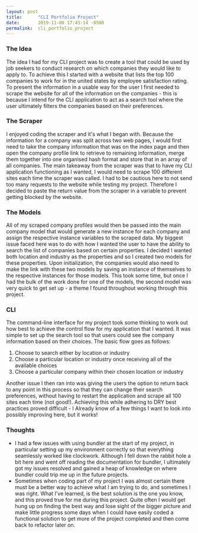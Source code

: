 ```yaml
---
layout: post
title:      "CLI Portfolio Project"
date:       2019-11-08 17:43:14 -0500
permalink:  cli_portfolio_project
---
```


### The Idea
The idea I had for my CLI project was to create a tool that could be used by job seekers to conduct research on which companies they would like to apply to. To achieve this I started with a website that lists the top 100 companies to work for in the united states by employee satisfaction rating. To present the information in a usable way for the user I first needed to scrape the website for all of the information on the companies - this is because I intend for the CLI application to act as a search tool where the user ultimately filters the companies based on their preferences.

### The Scraper
I enjoyed coding the scraper and it's what I began with. Because the information for a company was split across two web pages, I would first need to take the company information that was on the index page and then open the company profile link to retrieve to remaining information, merge them together into one organised hash format and store that in an array of all companies. 
The main takeaway from the scraper was that to have my CLI application functioning as I wanted, I would need to scrape 100 different sites each time the scraper was called. I had to be cautious here to not send too many requests to the website while testing my project. Therefore I decided to paste the return value from the scraper in a variable to prevent getting blocked by the website.

### The Models
All of my scraped company profiles would then be passed into the main company model that would generate a new instance for each company and assign the respective instance variables to the scraped data.
My biggest issue faced here was to do with how I wanted the user to have the ability to search the list of companies based on certain properties. I decided I wanted both location and industry as the properties and so I created two models for these properties. Upon initialization, the companies would also need to make the link with these two models by saving an instance of themselves to the respective instances for those models. 
This took some time, but once I had the bulk of the work done for one of the models, the second model was very quick to get set up - a theme I found throughout working through this project.

### CLI
The command-line interface for my project took some thinking to work out how best to achieve the control flow for my application that I wanted. It was simple to set up the search tool so that users could see the company information based on their choices. The basic flow goes as follows:

1. Choose to search either by location or industry
2. Choose a particular location or industry once receiving all of the available choices
3. Choose a particular company within their chosen location or industry

Another issue I then ran into was giving the users the option to return back to any point in this process so that they can change their search preferences, without having to restart the application and scrape all 100 sites each time (not good!). Achieving this while adhering to DRY best practices proved difficult - I Already know of a few things I want to look into possibly improving here, but it works!

### Thoughts
* I had a few issues with using bundler at the start of my project, in particular setting up my environment correctly so that everything seamlessly worked like clockwork. Although I fell down the rabbit hole a bit here and went off reading the documentation for bundler, I ultimately got my issues resolved and gained a heap of knowledge on where bundler could trip me up in the future projects.
*  Sometimes when coding part of my project I was almost certain there must be a better way to achieve what I am trying to do, and sometimes I was right. What I've learned, is the best solution is the one you know, and this proved true for me during this project. Quite often I would get hung up on finding the best way and lose sight of the bigger picture and make little progress some days when I could have easily coded a functional solution to get more of the project completed and then come back to refactor later on.
